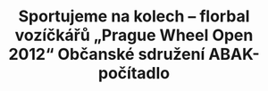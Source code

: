 ---
id: 4285cacc-b06a-476b-96bc-e9381eb39532
title: "Sportujeme na kolech – florbal vozíčkářů „Prague Wheel Open 2012“ Občanské sdružení ABAK- počítadlo"
price: 35000
year: 2012
description: "Příspěvek nadačního fondu umožní ostravskému družstvu florbalových vozíčkářů účast na mezinárodním turnaji v Praze."
kouskovani: false
locationName: undefined
position:
  lng: 18.167897427018
  lat: 49.83586696046461
---